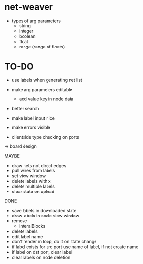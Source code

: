 # net-weaver

- types of arg parameters
  - string
  - integer
  - boolean
  - float
  - range (range of floats)

# TO-DO

- use labels when generating net list
- make arg parameters editable
  - add value key in node data
- better search

- make label input nice

- make errors visible
- clientside type checking on ports

-> board design

MAYBE
- draw nets not direct edges
- pull wires from labels
- set view window
- delete labels with x
- delete multiple labels
- clear state on upload

DONE
- save labels in downloaded state
- draw labels in scale view window
- remove
  - interalBlocks
- delete labels
- edit label name
- don't render in loop, do it on state change
- if label exists for src port use name of label, if not create name
- if label on dst port, clear label
- clear labels on node deletion

